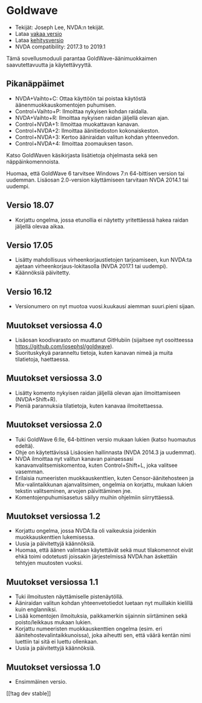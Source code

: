 # Goldwave #

* Tekijät: Joseph Lee, NVDA:n tekijät.
* Lataa [vakaa versio][1]
* Lataa [kehitysversio][2]
* NVDA compatibility: 2017.3 to 2019.1

Tämä sovellusmoduuli parantaa GoldWave-äänimuokkaimen saavutettavuutta ja
käytettävyyttä.

## Pikanäppäimet ##

* NVDA+Vaihto+C: Ottaa käyttöön tai poistaa käytöstä äänenmuokkauskomentojen
  puhumisen.
* Control+Vaihto+P: Ilmoittaa nykyisen kohdan raidalla.
* NVDA+Vaihto+R: Ilmoittaa nykyisen raidan jäljellä olevan ajan.
* Control+NVDA+1: Ilmoittaa muokattavan kanavan.
* Control+NVDA+2: Ilmoittaa äänitiedoston kokonaiskeston.
* Control+NVDA+3: Kertoo ääniraidan valitun kohdan yhteenvedon.
* Control+NVDA+4: Ilmoittaa zoomauksen tason.

Katso GoldWaven käsikirjasta lisätietoja ohjelmasta sekä sen
näppäinkomennoista.

Huomaa, että GoldWave 6 tarvitsee Windows 7:n 64-bittisen version tai
uudemman. Lisäosan 2.0-version käyttämiseen tarvitaan NVDA 2014.1 tai
uudempi.

## Versio 18.07

* Korjattu ongelma, jossa etunollia ei näytetty yritettäessä hakea raidan
  jäljellä olevaa aikaa.

## Versio 17.05

* Lisätty mahdollisuus virheenkorjaustietojen tarjoamiseen, kun NVDA:ta
  ajetaan virheenkorjaus-lokitasolla (NVDA 2017.1 tai uudempi).
* Käännöksiä päivitetty.

## Versio 16.12

* Versionumero on nyt muotoa vuosi.kuukausi aiemman suuri.pieni sijaan.

## Muutokset versiossa 4.0

* Lisäosan koodivarasto on muuttanut GitHubiin (sijaitsee nyt osoitteessa
  https://github.com/josephsl/goldwave).
* Suorituskykyä paranneltu tietoja, kuten kanavan nimeä ja muita
  tilatietoja, haettaessa.

## Muutokset versiossa 3.0

* Lisätty komento nykyisen raidan jäljellä olevan ajan ilmoittamiseen
  (NVDA+Shift+R).
* Pieniä parannuksia tilatietoja, kuten kanavaa ilmoitettaessa.

## Muutokset versiossa 2.0

* Tuki GoldWave 6:lle, 64-bittinen versio mukaan lukien (katso huomautus
  edeltä).
* Ohje on käytettävissä Lisäosien hallinnasta (NVDA 2014.3 ja uudemmat).
* NVDA ilmoittaa nyt valitun kanavan painaessasi kanavanvalitsemiskomentoa,
  kuten Control+Shift+L, joka valitsee vasemman.
* Erilaisia numeeristen muokkauskenttien, kuten Censor-äänitehosteen ja
  Mix-valintaikkunan ajanvalitsimen, ongelmia on korjattu, mukaan lukien
  tekstin valitseminen, arvojen päivittäminen jne.
* Komentojenpuhumisasetus säilyy muihin ohjelmiin siirryttäessä.

## Muutokset versiossa 1.2

* Korjattu ongelma, jossa NVDA:lla oli vaikeuksia joidenkin muokkauskenttien
  lukemisessa.
* Uusia ja päivitettyjä käännöksiä.
* Huomaa, että äänen valintaan käytettävät sekä muut tilakomennot eivät ehkä
  toimi odotetusti joissakin järjestelmissä NVDA:han äskettäin tehtyjen
  muutosten vuoksi.

## Muutokset versiossa 1.1

* Tuki ilmoitusten näyttämiselle pistenäytöllä.
* Ääniraidan valitun kohdan yhteenvetotiedot luetaan nyt muillakin kielillä
  kuin englanniksi.
* Lisää komentojen ilmoituksia, paikkamerkin sijainnin siirtäminen sekä
  poisto/leikkaus mukaan lukien.
* Korjattu numeeristen muokkauskenttien ongelma (esim. eri
  äänitehostevalintaikkunoissa), joka aiheutti sen, että väärä kentän nimi
  luettiin tai sitä ei luettu ollenkaan.
* Uusia ja päivitettyjä käännöksiä.

## Muutokset versiossa 1.0

* Ensimmäinen versio.

[[!tag dev stable]]

[1]: https://addons.nvda-project.org/files/get.php?file=gwv

[2]: https://addons.nvda-project.org/files/get.php?file=gwv-dev
